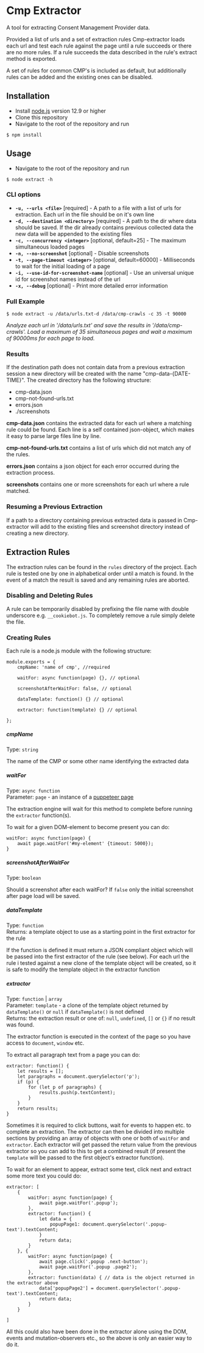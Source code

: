 # Cmp Extractor
A tool for extracting Consent Management Provider data.

Provided a list of urls and a set of extraction rules Cmp-extractor loads each url 
and test each rule against the page until a rule succeeds or there are no more rules. If a rule 
succeeds the data described in the rule's extract method is exported.

A set of rules for common CMP's is included as default, 
but additionally rules can be added and the existing ones can be disabled. 


## Installation
- Install [node.js](https://nodejs.org/en/download/) version 12.9 or higher
- Clone this repository
- Navigate to the root of the repository and run
```
$ npm install
```


## Usage
- Navigate to the root of the repository and run 
```
$ node extract -h 
```

### CLI options
- **`-u, --urls <file>`** [required] - A path to a file with a list of urls for extraction. Each url in the file should be on it's own line
- **`-d, --destination <directory>`** [required] - A path to the dir where data should be saved. If the dir already contains previous collected data the new data will be appended to the existing files
- **`-c, --concurrency <integer>`** [optional, default=25] - The maximum simultaneous loaded pages
- **`-n, --no-screenshot`** [optional] - Disable screenshots
- **`-t, --page-timeout <integer>`** [optional, default=60000] - Milliseconds to wait for the initial loading of a page
- **`-i, --use-id-for-screenshot-name`** [optional] - Use an universal unique id for screenshot names instead of the url
- **`-x, --debug`** [optional] - Print more detailed error information

### Full Example
```
$ node extract -u /data/urls.txt-d /data/cmp-crawls -c 35 -t 90000
```
*Analyze each url in '/data/urls.txt' and save the results in '/data/cmp-crawls'. 
Load a maximum of 35 simultaneous pages and wait a maximum of 90000ms for each page to load.*

### Results
If the destination path does not contain data from a previous extraction session a new directory will be created with the 
name "cmp-data-{DATE-TIME}". The created directory has the following structure:

- cmp-data.json
- cmp-not-found-urls.txt
- errors.json
- ./screenshots

**cmp-data.json** contains the extracted data for each url where a matching rule could be found. Each line is a 
self contained json-object, which makes it easy to parse large files line by line.

**cmp-not-found-urls.txt** contains a list of urls which did not match any of the rules.

**errors.json** contains a json object for each error occurred during the extraction process.

**screenshots** contains one or more screenshots for each url where a rule matched.

### Resuming a Previous Extraction
If a path to a directory containing previous extracted data is passed in Cmp-extractor will
add to the existing files and screenshot directory instead of creating a new directory. 


## Extraction Rules
The extraction rules can be found in the `rules` directory of the project. 
Each rule is tested one by one in alphabetical order until a match is found. 
In the event of a match the result is saved and any remaining rules are aborted.

### Disabling and Deleting Rules
A rule can be temporarily disabled by prefixing the file name with double underscore e.g. `__cookiebot.js`. To completely
remove a rule simply delete the file.

### Creating Rules
Each rule is a node.js module with the following
structure:

```
module.exports = {
    cmpName: 'name of cmp', //required

    waitFor: async function(page) {}, // optional

    screenshotAfterWaitFor: false, // optional

    dataTemplate: function() {} // optional
    
    extractor: function(template) {} // optional
    
};
```
##### cmpName
Type: `string`

The name of the CMP or some other name identifying the extracted data

##### waitFor

Type: `async function`\
Parameter: `page` - an instance of a [puppeteer page](https://github.com/puppeteer/puppeteer/blob/v2.1.0/docs/api.md#class-page)

The extraction engine will wait for this method to complete before running the `extractor` function(s).

To wait for a given DOM-element to become present you can do:

```
waitFor: async function(page) {
    await page.waitFor('#my-element' {timeout: 5000});
}
```

##### screenshotAfterWaitFor
Type: `boolean`

Should a screenshot after each waitFor? If `false` only the initial screenshot after page load will be saved.

##### dataTemplate
Type: `function`\
Returns: a template object to use as a starting point in the first extractor for the rule

If the function is defined it must return a JSON compliant object which will be passed into the first
extractor of the rule (see below). For each url the rule i tested against a new clone of the template
object will be created, so it is safe to modify the template object in the extractor function

##### extractor
Type: `function` | `array`\
Parameter: `template` - a clone of the template object returned by `dataTemplate()` or `null` if `dataTemplate()` is not defined\
Returns: the extraction result or one of: `null`, `undefined`, `[]` or `{}` if no result was found.

The extractor function is executed in the context of the page so you have access to `document`, `window` etc.

To extract all paragraph text from a page you can do: 

```
extractor: function() {
    let results = [];
    let paragraphs = document.querySelector('p');
    if (p) {
        for (let p of paragraphs) {
            results.push(p.textContent);
        }
    }
    return results;
}
```

Sometimes it is required to click buttons, wait for events to happen etc. to complete an extraction. The extractor can
then be divided into multiple sections by providing an array of objects with one or both of `waitFor` and `extractor`. 
Each extractor will get passed the return value from the previous extractor so you can add to this to get a combined result 
(if present the `template` will be passed to the first object's extractor function).

To wait for an element to appear, extract some text, 
click next and extract some more text you could do:

```
extractor: [
    {
        waitFor: async function(page) {
            await page.waitFor('.popup');
        },
        extractor: function() {
            let data = {
                popupPage1: document.querySelector('.popup-text').textContent;
            }
            return data;
        }
    }, {
        waitFor: async function(page) {
            await page.click('.popup .next-button');
            await page.waitFor('.popup .page2');
        },
        extractor: function(data) { // data is the object returned in the extractor above
            data['popupPage2'] = document.querySelector('.popup-text').textContent;
            return data;
        }
    }

]
```

All this could also have been done in the extractor alone using the DOM, events and mutation-observers etc., 
so the above is only an easier way to do it. 
 


